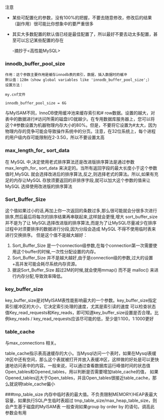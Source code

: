 注意

- 某些可配置化的参数，没有100%的把握，不要去随意修改，修改后的结果（副作用）很可能比你想象中的要严重很多
- 其实大多数配置的默认值已经是最佳配置了，所以最好不要去动太多配置，甚至可以忘记某些配置的存在  

   -摘抄于<高性能MySQL>
   
   
   
 ### innodb_buffer_pool_size
    
    作用：这个参数主要作用是缓存innodb表的索引，数据，插入数据时的缓冲
    默认值：128m（show global variables like 'innodb_buffer_pool_size';）
    设置方法：
    
    my.cnf文件
    
    innodb_buffer_pool_size = 6G
   
   
   与MyISAM不同，InnoDB使用缓冲池来缓存索引和# row数据。设置的越大，对表中的数据进行#访问所需的磁盘I/O就越少。在专用数据库服务器上，您可以将这个#参数设置为机器物理内存大小的80%。但是，不要将它设置为#太大，因为物理内存的竞争可能会导致操作系统中的分页。注意，在32位系统上，每个进程的用户级内存可能限制在2-3.5G，所以不要设置太高

### max_length_for_ sort_data
 在 MySQL 中,决定使用老式排序算法还是改进版排序算法是通过参数 max_length_for_ sort_data 来决定的。当所有返回字段的最大长度小于这个参数值时,MySQL 就会选择改进后的排序算法,反之,则选择老式的算法。所以,如果有充足的内存让MySQL 存放须要返回的非排序字段,就可以加大这个参数的值来让 MySQL 选择使用改进版的排序算法
### Sort_Buffer_Size
 这个值如果过小的话,再加上你一次返回的条数过多,那么很可能就会分很多次进行排序,然后最后将每次的排序结果再串联起来,这样就会更慢,增大 sort_buffer_size 并不是为了让 MySQL选择改进版的排序算法,而是为了让MySQL尽量减少在排序过程中对须要排序的数据进行分段,因为分段会造成 MySQL 不得不使用临时表来进行交换排序。
 但是这个值不是越大越好：
 1. Sort_Buffer_Size 是一个connection级参数,在每个connection第一次需要使用这个buffer的时候,一次性分配设置的内存。
 2. Sort_Buffer_Size 并不是越大越好,由于是connection级的参数,过大的设置+高并发可能会耗尽系统内存资源。
 3. 据说Sort_Buffer_Size 超过2M的时候,就会使用mmap() 而不是 malloc() 来进行内存分配,导致效率降低。
 ### key_buffer_size
 
key_buffer_size是对MyISAM表性能影响最大的一个参数。key_buffer_size指定索引缓冲区的大小，它决定索引处理的速度，尤其是索引读的速度
可以检查状态值Key_read_requests和Key_reads，即可知道key_buffer_size设置是否合理。比例key_reads / key_read_requests应该尽可能的低，至少是1:100，1:1000更好
### table_cache
与max_connections 相关。

table_cache指示表高速缓存的大小。当Mysql访问一个表时，如果在Mysql表缓冲区中还有空间，那么这个表就被打开并放入表缓冲区，这样做的好处是可以更快速地访问表中的内容。一般来说，可以通过查看数据库运行峰值时间的状态值Open_tables和Opened_tables，用以判断是否需要增加table_cache的值，
如果Opened_tables远大于Open_tables，并且Open_tables很接近table_cache，那么就说明table_cache偏小

###tmp_table_size
内存中临时表的最大值。不负责限制MEMORY/HEAP表最大容量，如果执行SQL产生临时表超过 tmp_table_size/max_heap_table_size，则会产生基于磁盘的MyISAM表
一般查询如果group by order by 的语句。调高此参数会有用